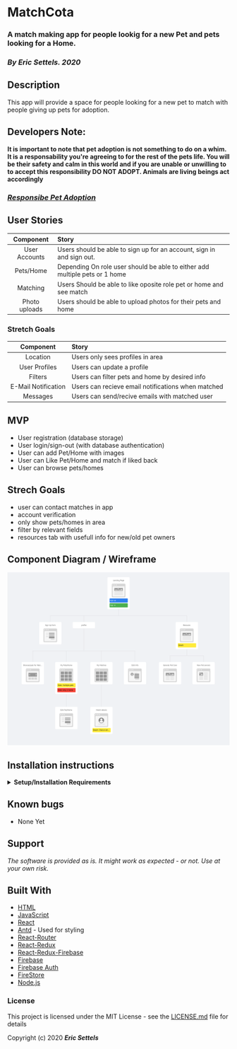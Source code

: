 # MatchCota
### A match making app for people lookig for a new Pet and pets looking for a Home. 
### _By Eric Settels.  2020_

## Description
This app will provide a space for people looking for a new pet to match with people giving up pets for adoption. 

## Developers Note:
**It is important to note that pet adoption is not something to do on a whim. It is a responsability you're agreeing to for the rest of the pets life. You will be their safety and calm in this world and if you are unable or unwilling to to accept this responsibility DO NOT ADOPT. Animals are living beings act accordingly**


### _**[Responsibe Pet Adoption](https://www.petmd.com/dog/care/ultimate-guide-responsible-pet-adoption)**_




## User Stories
|Component|Story|
|:---:|:---|
| User Accounts | Users should be able to sign up for an account, sign in and sign out.
| Pets/Home | Depending On role user should be able to either add multiple pets or 1 home|
| Matching | Users Should be able to like oposite role pet or home and see match |
| Photo uploads | Users should be able to upload photos for their pets and home|


### Stretch Goals

|Component|Story|
|:---:|:---|
| Location | Users only sees profiles in area |
| User Profiles | Users can update a profile |
| Filters | Users can filter pets and home by desired info |
| E-Mail Notification | Users can recieve email notifications when matched |
| Messages | Users can send/recive emails with matched user |


## MVP
* User registration (database storage)
* User login/sign-out (with database authentication)
* User can add Pet/Home with images 
* User can Like Pet/Home and match if liked back
* User can browse pets/homes


## Strech Goals
* user can contact matches in app
* account verification
* only show pets/homes in area
* filter by relevant fields
* resources tab with usefull info for new/old pet owners

  
## Component Diagram / Wireframe

![Component Map](/wireframe_v1.png)
## Installation instructions

<details>
<summary><strong>Setup/Installation Requirements</strong></summary>

#### Node install
If you do not already have it installed please find a guide for your operating system here
[Installing Node.js](https://nodejs.org/en/download/)


Clone the project by typing this command into your terminal.
```sh
git clone https://github.com/NeverSettels/matchcota.git
```
Navigate to the new project folder by typing:
```sh
cd matchcota
```
Install all required packages with this command:
```sh
npm install
```

Create an new file named '.env'
```sh
touch .env
```

Sign up for an account with Google Firebase and start a project. For more details follow this getting started guide. 
[Getting started with Google Firebase](https://firebase.google.com/docs/storage/web/start)

Please this into your new .env file. Fill in these details with the API keys you got from Google Firebase.
```sh
REACT_APP_FIREBASE_API_KEY = "provided by google firebase"

REACT_APP_FIREBASE_AUTH_DOMAIN = "provided by google firebase"

REACT_APP_FIREBASE_DATABASE_URL = "provided by google firebase"

REACT_APP_FIREBASE_PROJECT_ID = "provided by google firebase"

REACT_APP_FIREBASE_STORAGE_BUCKET = "provided by google firebase"

REACT_APP_FIREBASE_MESSAGING_SENDER_ID = "provided by google firebase"

REACT_APP_FIREBASE_APP_ID = "provided by google firebase"

```

In the project directory, you can run: 

 This project was bootstrapped with [Create React App](https://github.com/facebook/create-react-app).

## Available Scripts

In the project directory, you can run:

### `yarn start`

Runs the app in the development mode.<br />
Open [http://localhost:3000](http://localhost:3000) to view it in the browser.

The page will reload if you make edits.<br />
You will also see any lint errors in the console.

### `yarn test`

Launches the test runner in the interactive watch mode.<br />
See the section about [running tests](https://facebook.github.io/create-react-app/docs/running-tests) for more information.

### `yarn build`

Builds the app for production to the `build` folder.<br />
It correctly bundles React in production mode and optimizes the build for the best performance.

The build is minified and the filenames include the hashes.<br />
Your app is ready to be deployed!

See the section about [deployment](https://facebook.github.io/create-react-app/docs/deployment) for more information.

### `yarn eject`

**Note: this is a one-way operation. Once you `eject`, you can’t go back!**

If you aren’t satisfied with the build tool and configuration choices, you can `eject` at any time. This command will remove the single build dependency from your project.

Instead, it will copy all the configuration files and the transitive dependencies (webpack, Babel, ESLint, etc) right into your project so you have full control over them. All of the commands except `eject` will still work, but they will point to the copied scripts so you can tweak them. At this point you’re on your own.

You don’t have to ever use `eject`. The curated feature set is suitable for small and middle deployments, and you shouldn’t feel obligated to use this feature. However we understand that this tool wouldn’t be useful if you couldn’t customize it when you are ready for it.

## Learn More

You can learn more in the [Create React App documentation](https://facebook.github.io/create-react-app/docs/getting-started).

To learn React, check out the [React documentation](https://reactjs.org/).
</details>

## Known bugs
* None Yet

## Support 

_The software is provided as is. It might work as expected - or not. Use at your own risk._


## Built With

* [HTML](https://developer.mozilla.org/en-US/docs/Web/HTML) 
* [JavaScript](https://developer.mozilla.org/en-US/docs/Web/JavaScript) 
* [React](https://reactjs.org/)
* [Antd](https://ant.design/) - Used for styling
* [React-Router](https://reacttraining.com/react-router/)
* [React-Redux](https://react-redux.js.org/)
* [React-Redux-Firebase](http://react-redux-firebase.com/docs/getting_started)
* [Firebase](firebase.google.com)
* [Firebase Auth](https://firebase.google.com/docs/auth)
* [FireStore](https://firebase.google.com/docs/firestore/?gclid=CjwKCAjw7-P1BRA2EiwAXoPWA3JGLAS3VwXY2zaUzOp9A9HT48EkVZ2W-4zNy2RIbzTwlxH2ujiiTxoCWVUQAvD_BwE)
* [Node.js](https://nodejs.org/en/)




### License

This project is licensed under the MIT License - see the [LICENSE.md](LICENSE.md) file for details

Copyright (c) 2020 **_Eric Settels_**




